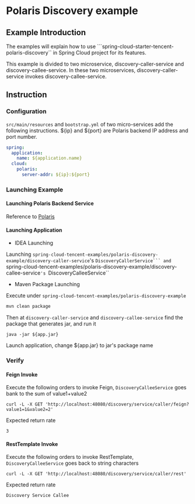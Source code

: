 # Polaris Discovery example

## Example Introduction

The examples will explain how to use ```spring-cloud-starter-tencent-polaris-discovery`` in Spring Cloud project for its features.

This example is divided to two microservice, discovery-caller-service and discovery-callee-service. In these two microservices, discovery-caller-service invokes discovery-callee-service.

## Instruction

### Configuration

```src/main/resources``` and ```bootstrap.yml``` of two micro-services add the following instructions. ${ip} and ${port} are Polaris backend IP address and port number.

```yaml
spring:
  application:
    name: ${application.name}
  cloud:
    polaris:
      server-addr: ${ip}:${port}
```

### Launching Example

#### Launching Polaris Backend Service

Reference to [Polaris](https://github.com/polarismesh)

#### Launching Application

- IDEA Launching

Launching ```spring-cloud-tencent-examples/polaris-discovery-example/discovery-caller-service```'s  ``DiscoveryCallerService``` and ``spring-cloud-tencent-examples/polaris-discovery-example/discovery-callee-service```'s ```DiscoveryCalleeService``

- Maven Package Launching

Execute under ```spring-cloud-tencent-examples/polaris-discovery-example```

```sh
mvn clean package
```

Then at ```discovery-caller-service``` and ```discovery-callee-service``` find the package that generates jar, and run it

```
java -jar ${app.jar}
```

Launch application, change ${app.jar} to jar's package name

### Verify

#### Feign Invoke

Execute the following orders to invoke Feign, ```DiscoveryCalleeService``` goes bank to the sum of value1+value2

```shell
curl -L -X GET 'http://localhost:48080/discovery/service/caller/feign?value1=1&value2=2'
```

Expected return rate

```
3
```

#### RestTemplate Invoke

Execute the following orders to invoke RestTemplate, ```DiscoveryCalleeService``` goes back to string characters

```shell
curl -L -X GET 'http://localhost:48080/discovery/service/caller/rest'
```

Expected return rate

```
Discovery Service Callee
```

